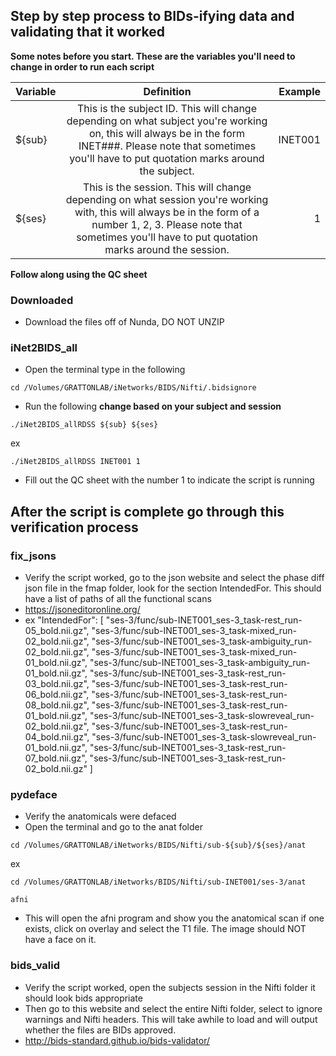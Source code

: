 ## Step by step process to BIDs-ifying data and validating that it worked
 
 
**Some notes before you start. These are the variables you'll need to change in order to run each script**



| Variable   | Definition     |  Example  |
|----|:-----:|-------------:|
| ${sub} | This is the subject ID. This will change depending on what subject you're working on, this will always be in the form INET###. Please note that sometimes you'll have to put quotation marks around the subject. | INET001| INET001|
| ${ses} | This is the session. This will change depending on what session you're working with, this will always be in the form of a number 1, 2, 3. Please note that sometimes you'll have to put quotation marks around the session. | 1 |


  **Follow along using the QC sheet**
  
  ### Downloaded
  * Download the files off of Nunda, DO NOT UNZIP
  
  ### iNet2BIDS_all
  * Open the terminal type in the following
  
  
   ``` cd /Volumes/GRATTONLAB/iNetworks/BIDS/Nifti/.bidsignore ```
   
   
  * Run the following **change based on your subject and session**
  
  
  ``` ./iNet2BIDS_allRDSS ${sub} ${ses} ```
  
  
  ex
  
  
   ``` ./iNet2BIDS_allRDSS INET001 1 ```
   
   
 * Fill out the QC sheet with the number 1 to indicate the script is running
 ## After the script is complete go through this verification process 
 ### fix_jsons
* Verify the script worked, go to the json website and select the phase diff json file in the fmap folder, look for the section IntendedFor. This should have a list of paths of all the functional scans 
* https://jsoneditoronline.org/
* ex "IntendedFor": [
        "ses-3/func/sub-INET001_ses-3_task-rest_run-05_bold.nii.gz", 
        "ses-3/func/sub-INET001_ses-3_task-mixed_run-02_bold.nii.gz", 
        "ses-3/func/sub-INET001_ses-3_task-ambiguity_run-02_bold.nii.gz", 
        "ses-3/func/sub-INET001_ses-3_task-mixed_run-01_bold.nii.gz", 
        "ses-3/func/sub-INET001_ses-3_task-ambiguity_run-01_bold.nii.gz", 
        "ses-3/func/sub-INET001_ses-3_task-rest_run-03_bold.nii.gz", 
        "ses-3/func/sub-INET001_ses-3_task-rest_run-06_bold.nii.gz", 
        "ses-3/func/sub-INET001_ses-3_task-rest_run-08_bold.nii.gz", 
        "ses-3/func/sub-INET001_ses-3_task-rest_run-01_bold.nii.gz", 
        "ses-3/func/sub-INET001_ses-3_task-slowreveal_run-02_bold.nii.gz", 
        "ses-3/func/sub-INET001_ses-3_task-rest_run-04_bold.nii.gz", 
        "ses-3/func/sub-INET001_ses-3_task-slowreveal_run-01_bold.nii.gz", 
        "ses-3/func/sub-INET001_ses-3_task-rest_run-07_bold.nii.gz", 
        "ses-3/func/sub-INET001_ses-3_task-rest_run-02_bold.nii.gz"
    ]
### pydeface
* Verify the anatomicals were defaced
* Open the terminal and go to the anat folder


``` cd /Volumes/GRATTONLAB/iNetworks/BIDS/Nifti/sub-${sub}/${ses}/anat ```


ex


  ``` cd /Volumes/GRATTONLAB/iNetworks/BIDS/Nifti/sub-INET001/ses-3/anat ```
  
  
  ``` afni ```
  
  
* This will open the afni program and show you the anatomical scan if one exists, click on overlay and select the T1 file. The image should NOT have a face on it. 
  
### bids_valid
* Verify the script worked, open the subjects session in the Nifti folder it should look bids appropriate 
* Then go to this website and select the entire Nifti folder, select to ignore warnings and Nifti headers. This will take awhile to load and will output whether the files are BIDs approved.  
* http://bids-standard.github.io/bids-validator/
  
  
